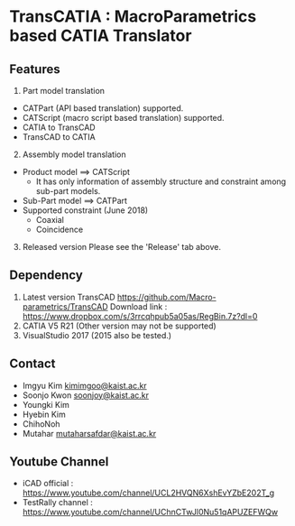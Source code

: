 # TransCATIA : MacroParametrics based CATIA Translator

## Features
1. Part model translation
+	CATPart (API based translation) supported.
+	CATScript (macro script based translation) supported.
+	CATIA to TransCAD
+	TransCAD to CATIA
2. Assembly model translation
+	Product model ==> CATScript
	+	It has only information of assembly structure and constraint among sub-part models.
+	Sub-Part model ==> CATPart
+	Supported constraint (June 2018)
	+	Coaxial
	+	Coincidence
3. Released version
	Please see the 'Release' tab above.

## Dependency
1. Latest version TransCAD 
	https://github.com/Macro-parametrics/TransCAD
	Download link : https://www.dropbox.com/s/3rrcqhpub5a05as/RegBin.7z?dl=0
2. CATIA V5 R21 (Other version may not be supported)
3. VisualStudio 2017 (2015 also be tested.)

## Contact
+ Imgyu Kim kimimgoo@kaist.ac.kr
+ Soonjo Kwon soonjoy@kaist.ac.kr 
+ Youngki Kim
+ Hyebin Kim
+ ChihoNoh
+ Mutahar mutaharsafdar@kaist.ac.kr

## Youtube Channel
+ iCAD official : https://www.youtube.com/channel/UCL2HVQN6XshEvYZbE202T_g
+ TestRally channel : https://www.youtube.com/channel/UChnCTwJl0Nu51qAPUZEFWQw
